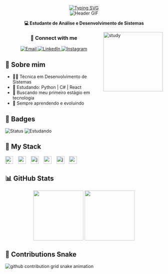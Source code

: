 <div align="center">
  <a href="https://git.io/typing-svg">
    <img src="https://readme-typing-svg.demolab.com?font=Fira+Code&weight=500&size=22&pause=1000&color=F4A9D6&center=true&vCenter=true&random=false&width=524&lines=%E2%8A%B9+Welcome+to+my+profile!+%CB%99%E1%B5%95%CB%99+%E2%8A%B9+" alt="Typing SVG">
  </a>
</div>

<div align="center">
  <img src="./src/header-gif.gif" alt="Header GIF" />
</div>

<p align="center"><strong>💻 Estudante de Análise e Desenvolvimento de Sistemas</strong></p>

<img align="right" alt="study" height="190px" src="./src/study.gif">

<h3 align="center">🌷 Connect with me</h3>

<div align="center">
  <a href="mailto:isabellascarassatii@gmail.com">
    <img src="https://img.shields.io/badge/-Email-F4A9D6?style=for-the-badge&logo=gmail&logoColor=white" alt="Email">
  </a>
  <a href="https://www.linkedin.com/in/isabella-dos-anjos/">
    <img src="https://img.shields.io/badge/-LinkedIn-F4A9D6?style=for-the-badge&logo=linkedin&logoColor=white" alt="LinkedIn">
  </a>
  <a href="https://www.instagram.com/isabellascarassati/">
    <img src="https://img.shields.io/badge/-Instagram-F4A9D6?style=for-the-badge&logo=instagram&logoColor=white" alt="Instagram">
  </a>
</div>

## 💌 Sobre mim

- 👩‍💻 Técnica em Desenvolvimento de Sistemas  
- 🌸 Estudando: Python | C# | React  
- 🚀 Buscando meu primeiro estágio em tecnologia  
- 🌱 Sempre aprendendo e evoluindo  

## 🎀 Badges

![Status](https://img.shields.io/badge/Dev%20em%20crescimento-%F0%9F%8C%B8-F4A9D6?style=flat)
![Estudando](https://img.shields.io/badge/Aprendendo-Python%20%7C%20C#%20%7C%20React-F4A9D6?style=flat)

## 🧸 My Stack

<div align="left">
  <img src="https://cdn.jsdelivr.net/gh/devicons/devicon/icons/html5/html5-original.svg" height="25" alt="html5 logo" />
  <img width="8" />
  <img src="https://cdn.jsdelivr.net/gh/devicons/devicon/icons/css3/css3-original.svg" height="25" alt="css3 logo" />
  <img width="8" />
  <img src="https://cdn.jsdelivr.net/gh/devicons/devicon/icons/javascript/javascript-plain.svg" height="25" alt="javascript logo" />
  <img width="8" />
  <img src="https://cdn.jsdelivr.net/gh/devicons/devicon/icons/react/react-original.svg" height="25" alt="react logo" />
  <img width="8" />
  <img src="https://cdn.jsdelivr.net/gh/devicons/devicon/icons/java/java-original.svg" height="25" alt="java logo" />
  <img width="8" />
  <img src="https://cdn.jsdelivr.net/gh/devicons/devicon/icons/mysql/mysql-original.svg" height="25" alt="mysql logo" />
</div>

## 📊 GitHub Stats

<div align="center">
  <img height="160em" src="https://github-readme-stats.vercel.app/api?username=scarassati&show_icons=true&theme=radical"/>
  <img height="160em" src="https://github-readme-stats.vercel.app/api/top-langs/?username=scarassati&layout=compact&langs_count=7&theme=radical"/>
</div>

## 🐍 Contributions Snake

<picture>
  <source media="(prefers-color-scheme: dark)" srcset="https://raw.githubusercontent.com/scarassati/scarassati/output/github-contribution-grid-snake-dark.svg">
  <source media="(prefers-color-scheme: light)" srcset="https://raw.githubusercontent.com/scarassati/scarassati/output/github-contribution-grid-snake.svg">
  <img alt="github contribution grid snake animation" src="https://raw.githubusercontent.com/scarassati/scarassati/output/github-contribution-grid-snake.svg">
</picture>
